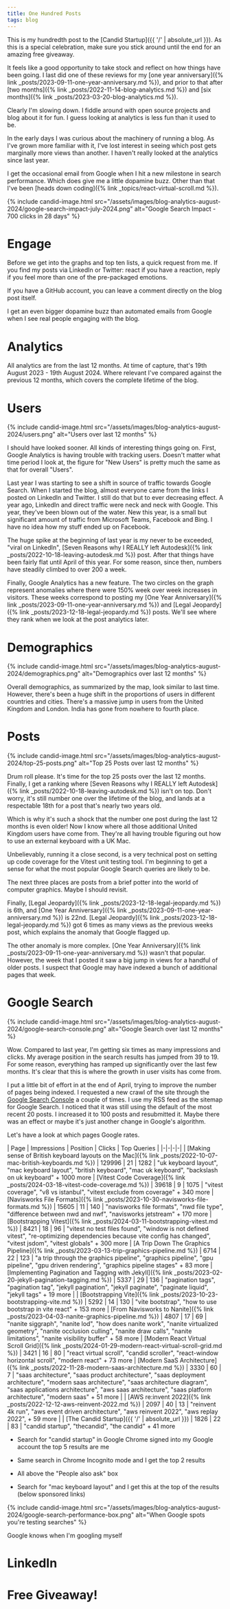 ```yaml
---
title: One Hundred Posts
tags: blog
---
```


This is my hundredth post to the [Candid Startup]({{ '/' | absolute_url }}). As this is a special celebration, make sure you stick around until the end for an amazing free giveaway.

It feels like a good opportunity to take stock and reflect on how things have been going. I last did one of these reviews for my [one year anniversary]({% link _posts/2023-09-11-one-year-anniversary.md %}), and prior to that after [two months]({% link _posts/2022-11-14-blog-analytics.md %}) and [six months]({% link _posts/2023-03-20-blog-analytics.md %}).

Clearly I'm slowing down. I fiddle around with open source projects and blog about it for fun. I guess looking at analytics is less fun than it used to be. 

In the early days I was curious about the machinery of running a blog. As I've grown more familiar with it, I've lost interest in seeing which post gets marginally more views than another. I haven't really looked at the analytics since last year. 

I get the occasional email from Google when I hit a new milestone in search performance. Which does give me a little dopamine buzz. Other than that I've been [heads down coding]({% link _topics/react-virtual-scroll.md %}). 

{% include candid-image.html src="/assets/images/blog-analytics-august-2024/google-search-impact-july-2024.png" alt="Google Search Impact - 700 clicks in 28 days" %}

# Engage

Before we get into the graphs and top ten lists, a quick request from me. If you find my posts via LinkedIn or Twitter: react if you have a reaction, reply if you feel more than one of the pre-packaged emotions. 

If you have a GitHub account, you can leave a comment directly on the blog post itself. 

I get an even bigger dopamine buzz than automated emails from Google when I see real people engaging with the blog. 

# Analytics

All analytics are from the last 12 months. At time of capture, that's 19th August 2023 - 19th August 2024. Where relevant I've compared against the previous 12 months, which covers the complete lifetime of the blog. 

# Users

{% include candid-image.html src="/assets/images/blog-analytics-august-2024/users.png" alt="Users over last 12 months" %}

I should have looked sooner. All kinds of interesting things going on. First, Google Analytics is having trouble with tracking users. Doesn't matter what time period  I look at, the figure for "New Users" is pretty much the same as that for overall "Users".

Last year I was starting to see a shift in source of traffic towards Google Search. When I started the blog, almost everyone came from the links I posted on LinkedIn and Twitter. I still do that but to ever decreasing effect. A year ago, LinkedIn and direct traffic were neck and neck with Google. This year, they've been blown out of the water. New this year, is a small but significant amount of traffic from Microsoft Teams, Facebook and Bing. I have no idea how my stuff ended up on Facebook.

The huge spike at the beginning of last year is my never to be exceeded, "viral on LinkedIn", [Seven Reasons why I REALLY left Autodesk]({% link _posts/2022-10-18-leaving-autodesk.md %}) post. After that things have been fairly flat until April of this year. For some reason, since then, numbers have steadily climbed to over 200 a week. 

Finally, Google Analytics has a new feature. The two circles on the graph represent anomalies where there were 150% week over week increases in visitors. These weeks correspond to posting my [One Year Anniversary]({% link _posts/2023-09-11-one-year-anniversary.md %}) and [Legal Jeopardy]({% link _posts/2023-12-18-legal-jeopardy.md %}) posts. We'll see where they rank when we look at the post analytics later. 

# Demographics

{% include candid-image.html src="/assets/images/blog-analytics-august-2024/demographics.png" alt="Demographics over last 12 months" %}

Overall demographics, as summarized by the map, look similar to last time. However, there's been a huge shift in the proportions of users in different countries and cities. There's a massive jump in users from the United Kingdom and London. India has gone from nowhere to fourth place. 

# Posts

{% include candid-image.html src="/assets/images/blog-analytics-august-2024/top-25-posts.png" alt="Top 25 Posts over last 12 months" %}

Drum roll please. It's time for the top 25 posts over the last 12 months. Finally, I get a ranking where [Seven Reasons why I REALLY left Autodesk]({% link _posts/2022-10-18-leaving-autodesk.md %}) isn't on top. Don't worry, it's still number one over the lifetime of the blog, and lands at a respectable 18th for a post that's nearly two years old.

Which is why it's such a shock that the number one post during the last 12 months is even older! Now I know where all those additional United Kingdom users have come from. They're all having trouble figuring out how to use an external keyboard with a UK Mac.

Unbelievably, running it a close second, is a very technical post on setting up code coverage for the Vitest unit testing tool. I'm beginning to get a sense for what the most popular Google Search queries are likely to be.

The next three places are posts from a brief potter into the world of computer graphics. Maybe I should revisit. 

Finally, [Legal Jeopardy]({% link _posts/2023-12-18-legal-jeopardy.md %}) is 6th, and [One Year Anniversary]({% link _posts/2023-09-11-one-year-anniversary.md %}) is 22nd. [Legal Jeopardy]({% link _posts/2023-12-18-legal-jeopardy.md %}) got 6 times as many views as the previous weeks post, which explains the anomaly that Google flagged up. 

The other anomaly is more complex. [One Year Anniversary]({% link _posts/2023-09-11-one-year-anniversary.md %}) wasn't that popular. However, the week that I posted it saw a big jump in views for a handful of older posts. I suspect that Google may have indexed a bunch of additional pages that week. 

# Google Search

{% include candid-image.html src="/assets/images/blog-analytics-august-2024/google-search-console.png" alt="Google Search over last 12 months" %}

Wow. Compared to last year, I'm getting six times as many impressions and clicks. My average position in the search results has jumped from 39 to 19. For some reason, everything has ramped up significantly over the last few months. It's clear that this is where the growth in user visits has come from. 

I put a little bit of effort in at the end of April, trying to improve the number of pages being indexed. I requested a new crawl of the site through the [Google Search Console](https://search.google.com/search-console/about) a couple of times. I use my RSS feed as the sitemap for Google Search. I noticed that it was still using the default of the most recent 20 posts.  I increased it to 100 posts and resubmitted it. Maybe there was an effect or maybe it's just another change in Google's algorithm.

Let's have a look at which pages Google rates.

| Page | Impressions | Position | Clicks | Top Queries |
|-|-|-|-|
| [Making sense of British keyboard layouts on the Mac]({% link _posts/2022-10-07-mac-british-keyboards.md %}) | 129996 | 21 | 1282 | "uk keyboard layout", "mac keyboard layout", "british keyboard", "mac uk keyboard", "backslash on uk keyboard" + 1000 more
| [Vitest Code Coverage]({% link _posts/2024-03-18-vitest-code-coverage.md %}) | 39618 | 9 | 1075 | "vitest coverage", "v8 vs istanbul", "vitest exclude from coverage" + 340 more
| [Navisworks File Formats]({% link _posts/2023-10-30-navisworks-file-formats.md %}) | 15605 | 11 | 140 | "navisworks file formats", "nwd file type", "difference between nwd and nwf", "navisworks jetstream" + 170 more
| [Bootstrapping Vitest]({% link _posts/2024-03-11-bootstrapping-vitest.md %}) | 8421 | 18 | 96 | "vitest no test files found", "window is not defined vitest", "re-optimizing dependencies because vite config has changed", "vitest jsdom", "vitest globals" + 300 more
| [A Trip Down The Graphics Pipeline]({% link _posts/2023-03-13-trip-graphics-pipeline.md %}) | 6714 | 22 | 123 | "a trip through the graphics pipeline", "graphics pipeline", "gpu pipeline", "gpu driven rendering", "graphics pipeline stages" + 83 more
| [Implementing Pagination and Tagging with Jekyll]({% link _posts/2023-02-20-jekyll-pagination-tagging.md %}) | 5337 | 29 | 136 | "pagination tags", "pagination tag", "jekyll pagination", "jekyll paginate", "paginate liquid", "jekyll tags" + 19 more |
| [Bootstrapping Vite]({% link _posts/2023-10-23-bootstrapping-vite.md %}) | 5292 | 14 | 130 | "vite bootstrap", "how to use bootstrap in vite react" + 153 more
| [From Navisworks to Nanite]({% link _posts/2023-04-03-nanite-graphics-pipeline.md %}) | 4807 | 17 | 69 | "nanite siggraph", "nanite lod", "how does nanite work", "nanite virtualized geometry", "nanite occlusion culling", "nanite draw calls", "nanite limitations", "nanite visibility buffer" + 58 more
| [Modern React Virtual Scroll Grid]({% link _posts/2024-01-29-modern-react-virtual-scroll-grid.md %}) | 3421 | 16 | 80 | "react virtual scroll", "candid scroller", "react-window horizontal scroll", "modern react" + 73 more
| [Modern SaaS Architecture]({% link _posts/2022-11-28-modern-saas-architecture.md %}) | 3330 | 60 | 7 | "saas architecture", "saas product architecture", "saas deployment architecture", "modern saas architecture", "saas architecture diagram", "saas applications architecture", "aws saas architecture", "saas platform architecture", "modern saas" + 51 more |
| [AWS re:invent 2022]({% link _posts/2022-12-12-aws-reinvent-2022.md %}) | 2097 | 40 | 13 | "reinvent 4k run", "aws event driven architecture", "aws reinvent 2022", "aws replay 2022", + 59 more |
| [The Candid Startup]({{ '/' | absolute_url }}) | 1826 | 22 | 83 | "candid startup", "thecandid", "the candid" + 41 more

* Search for "candid startup" in Google Chrome signed into my Google account the top 5 results are me
* Same search in Chrome Incognito mode and I get the top 2 results
* All above the "People also ask" box

* Search for "mac keyboard layout" and I get this at the top of the results (below sponsored links)

{% include candid-image.html src="/assets/images/blog-analytics-august-2024/google-search-performance-box.png" alt="When Google spots you're testing searches" %}

Google knows when I'm googling myself

# LinkedIn

# Free Giveaway!



